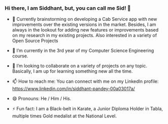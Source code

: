 ### Hi there, I am Siddhant, but, you can call me Sid! 👋


- 🔭 Currently brainstorming on developing a Cab Service app with new improvements over the existing versions in the market. Besides, I am always in the lookout for adding new features or improvements based on my research in my existing projects. Also interested in a variety of Open Source Projects

- 🌱 I’m currently in the 3rd year of my Computer Science Engineering course.

- 👯 I’m looking to collaborate on a variety of projects on any topic. Basically, I am up for learning something new all the time.

- 📫 How to reach me: You can connect with me on my LinkedIn profile: https://www.linkedin.com/in/siddhant-pandey-00a03017a/

- 😄 Pronouns: He / Him / His.

- ⚡ Fun fact: I am a Black-belt in Karate, a Junior Diploma Holder in Tabla, multiple times Gold medalist at the National Level.


